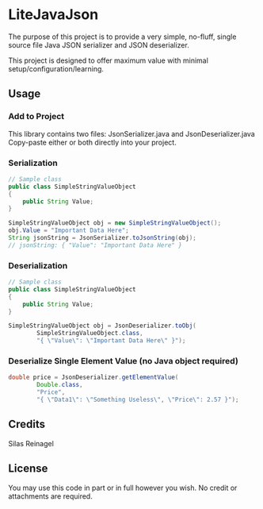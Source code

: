 # LiteJavaJson

The purpose of this project is to provide a very simple, no-fluff, 
single source file Java JSON serializer and JSON deserializer.

This project is designed to offer maximum value with minimal setup/configuration/learning. 

## Usage

### Add to Project

This library contains two files: JsonSerializer.java and JsonDeserializer.java
Copy-paste either or both directly into your project.

### Serialization

```Java
// Sample class
public class SimpleStringValueObject
{
    public String Value;
}

SimpleStringValueObject obj = new SimpleStringValueObject();
obj.Value = "Important Data Here";
String jsonString = JsonSerializer.toJsonString(obj); 
// jsonString: { "Value": "Important Data Here" }
```

### Deserialization

```Java
// Sample class
public class SimpleStringValueObject
{
    public String Value;
}

SimpleStringValueObject obj = JsonDeserializer.toObj(
	    SimpleStringValueObject.class, 
	    "{ \"Value\": \"Important Data Here\" }");
```

### Deserialize Single Element Value (no Java object required)


```Java
double price = JsonDeserializer.getElementValue(
        Double.class, 
        "Price", 
		"{ \"Data1\": \"Something Useless\", \"Price\": 2.57 }");
```

## Credits

Silas Reinagel

## License

You may use this code in part or in full however you wish. No credit or attachments are required.